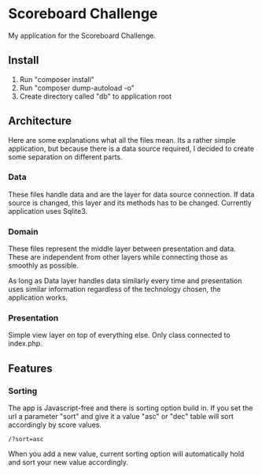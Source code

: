 # Scoreboard Challenge

My application for the Scoreboard Challenge.

## Install

1. Run "composer install"
2. Run "composer dump-autoload -o"
3. Create directory called "db" to application root

## Architecture

Here are some explanations what all the files mean. Its a rather simple application, but because there is a data source required, I decided to create some separation on different parts.

### Data

These files handle data and are the layer for data source connection. If data source is changed, this layer and its methods has to be changed. Currently application uses Sqlite3.

### Domain

These files represent the middle layer between presentation and data. These are independent from other layers while connecting those as smoothly as possible.

As long as Data layer handles data similarly every time and presentation uses similar information regardless of the technology chosen, the application works.

### Presentation

Simple view layer on top of everything else. Only class connected to index.php.

## Features

### Sorting

The app is Javascript-free and there is sorting option build in. If you set the url a parameter "sort" and give it a value "asc" or "dec" table will sort accordingly by score values.

```
/?sort=asc
```

When you add a new value, current sorting option will automatically hold and sort your new value accordingly.